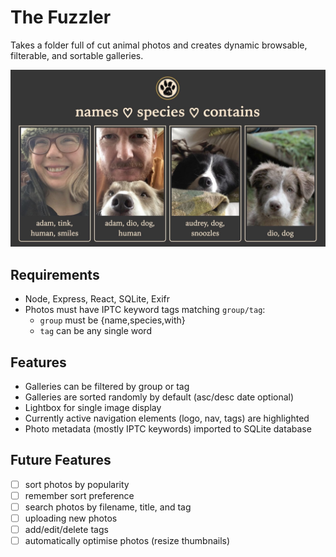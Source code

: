 # The Fuzzler

Takes a folder full of cut animal photos and creates dynamic browsable, filterable, and sortable galleries.

![screenshot](server/public/screenshot.jpg)

## Requirements

- Node, Express, React, SQLite, Exifr
- Photos must have IPTC keyword tags matching `group/tag`:
  - `group` must be {name,species,with}
  - `tag` can be any single word

## Features

- Galleries can be filtered by group or tag
- Galleries are sorted randomly by default (asc/desc date optional)
- Lightbox for single image display
- Currently active navigation elements (logo, nav, tags) are highlighted
- Photo metadata (mostly IPTC keywords) imported to SQLite database

## Future Features

- [ ] sort photos by popularity
- [ ] remember sort preference
- [ ] search photos by filename, title, and tag
- [ ] uploading new photos
- [ ] add/edit/delete tags
- [ ] automatically optimise photos (resize thumbnails)
